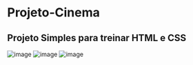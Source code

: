 # Projeto-Cinema
## Projeto Simples para treinar HTML e CSS
![image](https://user-images.githubusercontent.com/71258083/210187050-12a23127-1869-4788-90a4-f8a113af8cab.png)
![image](https://user-images.githubusercontent.com/71258083/210187068-8fd250cb-915a-4ccc-bbcf-4b96b061654a.png)
![image](https://user-images.githubusercontent.com/71258083/210187077-d848f1c4-8e6c-46f9-ad2d-974decd93768.png)
